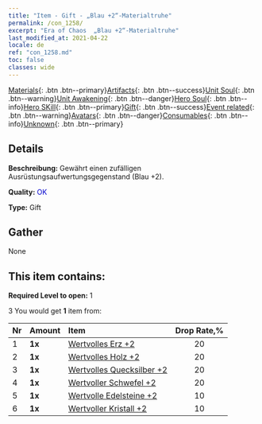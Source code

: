 ```yaml
---
title: "Item - Gift - „Blau +2“-Materialtruhe"
permalink: /con_1258/
excerpt: "Era of Chaos  „Blau +2“-Materialtruhe"
last_modified_at: 2021-04-22
locale: de
ref: "con_1258.md"
toc: false
classes: wide
---
```

 [Materials](/ItemsDE/){: .btn .btn--primary}[Artifacts](/ItemsDE/Artifacts/){: .btn .btn--success}[Unit Soul](/ItemsDE/UnitSoul/){: .btn .btn--warning}[Unit Awakening](/ItemsDE/UnitAwakening/){: .btn .btn--danger}[Hero Soul](/ItemsDE/HeroSoul/){: .btn .btn--info}[Hero SKill](/ItemsDE/HeroSkill/){: .btn .btn--primary}[Gift](/ItemsDE/Gift/){: .btn .btn--success}[Event related](/ItemsDE/Events/){: .btn .btn--warning}[Avatars](/ItemsDE/Avatars/){: .btn .btn--danger}[Consumables](/ItemsDE/Consumables/){: .btn .btn--info}[Unknown](/ItemsDE/Unknown/){: .btn .btn--primary}

## Details
 **Beschreibung:** Gewährt einen zufälligen Ausrüstungsaufwertungsgegenstand (Blau +2).

 **Quality:** <span style="color: #0000CD">OK</span>

 **Type:** Gift

## Gather

  None

## This item contains:

 **Required Level to open:** 1

 3 You would get **1** item  from:

  | Nr | Amount |     Item    | Drop Rate,% |
  |:---|:-------|:------------|:---------:|
  | 1 |  **1x** | [Wertvolles Erz +2](/de/Items/mat_26/) | 20 | 
  | 2 |  **1x** | [Wertvolles Holz +2](/de/Items/mat_27/) | 20 | 
  | 3 |  **1x** | [Wertvolles Quecksilber +2](/de/Items/mat_28/) | 20 | 
  | 4 |  **1x** | [Wertvoller Schwefel +2](/de/Items/mat_29/) | 20 | 
  | 5 |  **1x** | [Wertvolle Edelsteine +2](/de/Items/mat_30/) | 10 | 
  | 6 |  **1x** | [Wertvoller Kristall +2](/de/Items/mat_31/) | 10 | 
